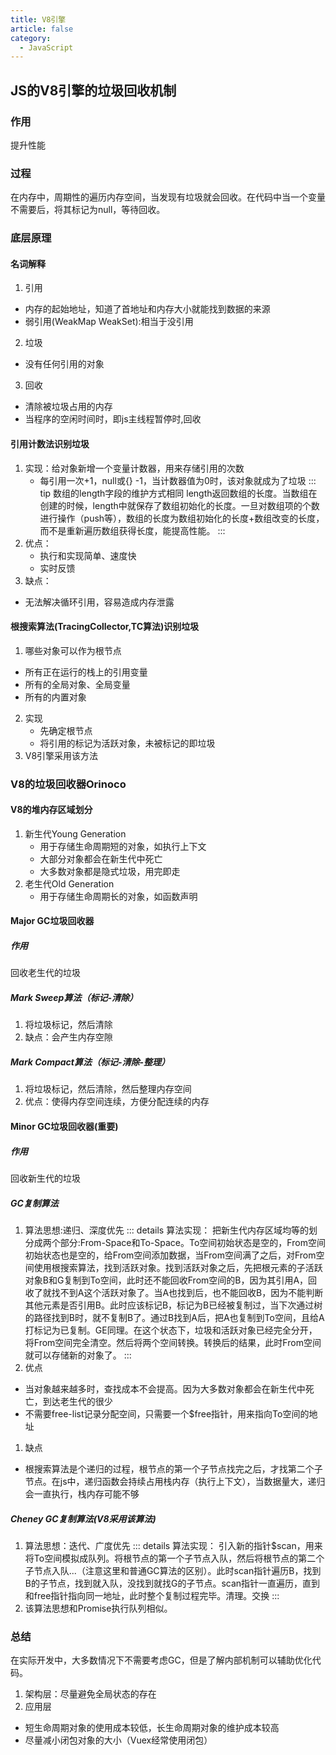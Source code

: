 ```yaml
---
title: V8引擎
article: false
category:
  - JavaScript
---
```

## JS的V8引擎的垃圾回收机制
### 作用
提升性能
### 过程
在内存中，周期性的遍历内存空间，当发现有垃圾就会回收。在代码中当一个变量不需要后，将其标记为null，等待回收。
### 底层原理
#### 名词解释
1. 引用
  - 内存的起始地址，知道了首地址和内存大小就能找到数据的来源
  - 弱引用(WeakMap WeakSet):相当于没引用
2. 垃圾
  - 没有任何引用的对象
3. 回收
  - 清除被垃圾占用的内存
  - 当程序的空闲时间时，即js主线程暂停时,回收
#### 引用计数法识别垃圾
1. 实现：给对象新增一个变量计数器，用来存储引用的次数
   - 每引用一次+1，null或{} -1，当计数器值为0时，该对象就成为了垃圾
::: tip
数组的length字段的维护方式相同
length返回数组的长度。当数组在创建的时候，length中就保存了数组初始化的长度。一旦对数组项的个数进行操作（push等），数组的长度为数组初始化的长度+数组改变的长度，而不是重新遍历数组获得长度，能提高性能。
:::
2. 优点：
   - 执行和实现简单、速度快
   - 实时反馈
3. 缺点：
  - 无法解决循环引用，容易造成内存泄露
#### 根搜索算法(TracingCollector,TC算法)识别垃圾
1. 哪些对象可以作为根节点
  - 所有正在运行的栈上的引用变量
  - 所有的全局对象、全局变量
  - 所有的内置对象
2. 实现
   - 先确定根节点
   - 将引用的标记为活跃对象，未被标记的即垃圾
3. V8引擎采用该方法
### V8的垃圾回收器Orinoco
#### V8的堆内存区域划分

1. 新生代Young Generation
   - 用于存储生命周期短的对象，如执行上下文
   - 大部分对象都会在新生代中死亡
   - 大多数对象都是隐式垃圾，用完即走
2. 老生代Old Generation
   - 用于存储生命周期长的对象，如函数声明
#### Major GC垃圾回收器
##### 作用
回收老生代的垃圾
##### Mark Sweep算法（标记-清除）
1. 将垃圾标记，然后清除
2. 缺点：会产生内存空隙
##### Mark Compact算法（标记-清除-整理）
1. 将垃圾标记，然后清除，然后整理内存空间
2. 优点：使得内存空间连续，方便分配连续的内存
#### Minor GC垃圾回收器(重要)
##### 作用
回收新生代的垃圾
##### GC复制算法
1. 算法思想:递归、深度优先
::: details
算法实现：
把新生代内存区域均等的划分成两个部分:From-Space和To-Space。To空间初始状态是空的，From空间初始状态也是空的，给From空间添加数据，当From空间满了之后，对From空间使用根搜索算法，找到活跃对象。找到活跃对象之后，先把根元素的子活跃对象B和G复制到To空间，此时还不能回收From空间的B，因为其引用A，回收了就找不到A这个活跃对象了。当A也找到后，也不能回收B，因为不能判断其他元素是否引用B。此时应该标记B，标记为B已经被复制过，当下次通过树的路径找到B时，就不复制B了。通过B找到A后，把A也复制到To空间，且给A打标记为已复制。GE同理。在这个状态下，垃圾和活跃对象已经完全分开，将From空间完全清空。然后将两个空间转换。转换后的结果，此时From空间就可以存储新的对象了。
:::
1. 优点
  - 当对象越来越多时，查找成本不会提高。因为大多数对象都会在新生代中死亡，到达老生代的很少
  - 不需要free-list记录分配空间，只需要一个$free指针，用来指向To空间的地址
1. 缺点
  - 根搜索算法是个递归的过程，根节点的第一个子节点找完之后，才找第二个子节点。在js中，递归函数会持续占用栈内存（执行上下文），当数据量大，递归会一直执行，栈内存可能不够
##### Cheney GC复制算法(V8采用该算法)
1. 算法思想：迭代、广度优先
::: details
算法实现：
引入新的指针$scan，用来将To空间模拟成队列。将根节点的第一个子节点入队，然后将根节点的第二个子节点入队...（注意这里和普通GC算法的区别）。此时scan指针遍历B，找到B的子节点，找到就入队，没找到就找G的子节点。scan指针一直遍历，直到和free指针指向同一地址，此时整个复制过程完毕。清理。交换
:::
1. 该算法思想和Promise执行队列相似。


### 总结
在实际开发中，大多数情况下不需要考虑GC，但是了解内部机制可以辅助优化代码。
1. 架构层：尽量避免全局状态的存在
2. 应用层
  - 短生命周期对象的使用成本较低，长生命周期对象的维护成本较高
  - 尽量减小闭包对象的大小（Vuex经常使用闭包）
